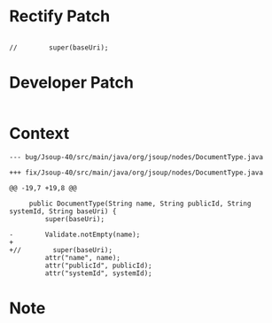 # Rectify Patch

```

//        super(baseUri);
```

# Developer Patch

```

```

# Context

```
--- bug/Jsoup-40/src/main/java/org/jsoup/nodes/DocumentType.java

+++ fix/Jsoup-40/src/main/java/org/jsoup/nodes/DocumentType.java

@@ -19,7 +19,8 @@

     public DocumentType(String name, String publicId, String systemId, String baseUri) {
         super(baseUri);
 
-        Validate.notEmpty(name);
+
+//        super(baseUri);
         attr("name", name);
         attr("publicId", publicId);
         attr("systemId", systemId);
```

# Note

